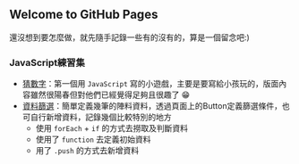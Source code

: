 ## Welcome to GitHub Pages

還沒想到要怎麼做，就先隨手記錄一些有的沒有的，算是一個留念吧:)

### JavaScript練習集
- [猜數字](https://ericla.github.io/guessNumber/)：第一個用 `JavaScript` 寫的小遊戲，主要是要寫給小孩玩的，版面內容雖然很陽春但對他們已經覺得足夠且很趣了 😁
- [資料篩選](https://ericla.github.io/datafilter/index.html)：簡單定義幾筆的陣料資料，透過頁面上的Button定義篩選條件，也可自行新增資料，記錄幾個比較特別的地方
    - 使用 `forEach` + `if` 的方式去撈取及判斷資料
    - 使用了 `function` 去定義初始資料
    - 用了 `.push` 的方式去新增資料
